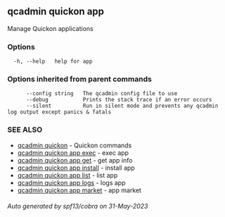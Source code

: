## qcadmin quickon app

Manage Quickon applications

### Options

```
  -h, --help   help for app
```

### Options inherited from parent commands

```
      --config string   The qcadmin config file to use
      --debug           Prints the stack trace if an error occurs
      --silent          Run in silent mode and prevents any qcadmin log output except panics & fatals
```

### SEE ALSO

* [qcadmin quickon](qcadmin_quickon.md)	 - Quickon commands
* [qcadmin quickon app exec](qcadmin_quickon_app_exec.md)	 - exec app
* [qcadmin quickon app get](qcadmin_quickon_app_get.md)	 - get app info
* [qcadmin quickon app install](qcadmin_quickon_app_install.md)	 - install app
* [qcadmin quickon app list](qcadmin_quickon_app_list.md)	 - list app
* [qcadmin quickon app logs](qcadmin_quickon_app_logs.md)	 - logs app
* [qcadmin quickon app market](qcadmin_quickon_app_market.md)	 - app market

###### Auto generated by spf13/cobra on 31-May-2023

